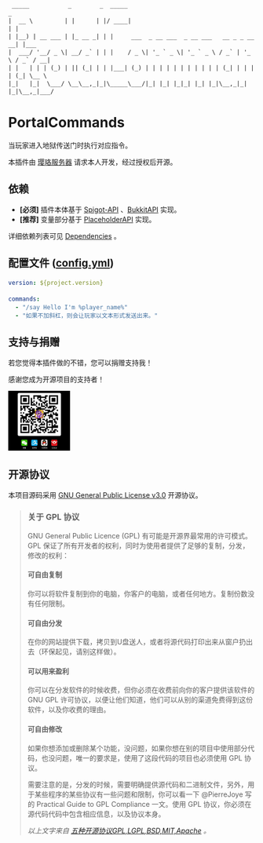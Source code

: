 ```text
 _____           _        _  _____                                          _     
|  __ \         | |      | |/ ____|                                        | |    
| |__) | __ ___ | |_ __ _| | |     ___  _ __ ___  _ __ ___   __ _ _ __   __| |___ 
|  ___/ '__/ _ \| __/ _` | | |    / _ \| '_ ` _ \| '_ ` _ \ / _` | '_ \ / _` / __|
| |   | | | (_) | || (_| | | |___| (_) | | | | | | | | | | | (_| | | | | (_| \__ \
|_|   |_|  \___/ \__\__,_|_|\_____\___/|_| |_| |_|_| |_| |_|\__,_|_| |_|\__,_|___/
```

# PortalCommands

当玩家进入地狱传送门时执行对应指令。

本插件由 [璎珞服务器](https://www.yingluo.world/) 请求本人开发，经过授权后开源。

## 依赖

- **[必须]** 插件本体基于 [Spigot-API](https://hub.spigotmc.org/stash/projects/SPIGOT) 、[BukkitAPI](http://bukkit.org/) 实现。
- **[推荐]** 变量部分基于 [PlaceholderAPI](https://www.spigotmc.org/resources/6245/) 实现。

详细依赖列表可见 [Dependencies](https://github.com/CarmJos/PortalCommands/network/dependencies) 。

## 配置文件 ([config.yml](src/main/resources/config.yml))

```yaml
version: ${project.version}

commands:
  - "/say Hello I'm %player_name%"
  - "如果不加斜杠，则会让玩家以文本形式发送出来。"

```

## 支持与捐赠

若您觉得本插件做的不错，您可以捐赠支持我！

感谢您成为开源项目的支持者！

<img height=25% width=25% src="https://raw.githubusercontent.com/CarmJos/CarmJos/main/img/donate-code.jpg"  alt=""/>

## 开源协议

本项目源码采用 [GNU General Public License v3.0](https://opensource.org/licenses/GPL-3.0) 开源协议。
> ### 关于 GPL 协议
> GNU General Public Licence (GPL) 有可能是开源界最常用的许可模式。GPL 保证了所有开发者的权利，同时为使用者提供了足够的复制，分发，修改的权利：
>
> #### 可自由复制
> 你可以将软件复制到你的电脑，你客户的电脑，或者任何地方。复制份数没有任何限制。
> #### 可自由分发
> 在你的网站提供下载，拷贝到U盘送人，或者将源代码打印出来从窗户扔出去（环保起见，请别这样做）。
> #### 可以用来盈利
> 你可以在分发软件的时候收费，但你必须在收费前向你的客户提供该软件的 GNU GPL 许可协议，以便让他们知道，他们可以从别的渠道免费得到这份软件，以及你收费的理由。
> #### 可自由修改
> 如果你想添加或删除某个功能，没问题，如果你想在别的项目中使用部分代码，也没问题，唯一的要求是，使用了这段代码的项目也必须使用 GPL 协议。
>
> 需要注意的是，分发的时候，需要明确提供源代码和二进制文件，另外，用于某些程序的某些协议有一些问题和限制，你可以看一下 @PierreJoye 写的 Practical Guide to GPL Compliance 一文。使用 GPL 协议，你必须在源代码代码中包含相应信息，以及协议本身。
>
> *以上文字来自 [五种开源协议GPL,LGPL,BSD,MIT,Apache](https://www.oschina.net/question/54100_9455) 。*
